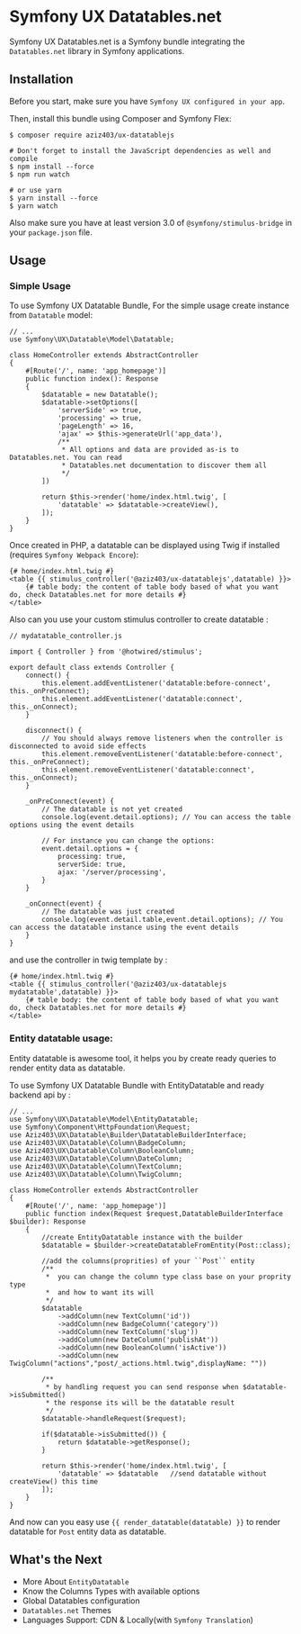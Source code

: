 Symfony UX Datatables.net
===================

Symfony UX Datatables.net is a Symfony bundle integrating the
`Datatables.net` library in Symfony applications.

Installation
------------

Before you start, make sure you have `Symfony UX configured in your app`.

Then, install this bundle using Composer and Symfony Flex:

    $ composer require aziz403/ux-datatablejs

    # Don't forget to install the JavaScript dependencies as well and compile
    $ npm install --force
    $ npm run watch

    # or use yarn
    $ yarn install --force
    $ yarn watch

Also make sure you have at least version 3.0 of `@symfony/stimulus-bridge`
in your ``package.json`` file.

Usage
-----

### Simple Usage

To use Symfony UX Datatable Bundle, For the simple usage create instance from ``Datatable`` model:

    // ...
    use Symfony\UX\Datatable\Model\Datatable;

    class HomeController extends AbstractController
    {
        #[Route('/', name: 'app_homepage')]
        public function index(): Response
        {
            $datatable = new Datatable();
            $datatable->setOptions([
                'serverSide' => true,
                'processing' => true,
                'pageLength' => 16,
                'ajax' => $this->generateUrl('app_data'),
                /**
                 * All options and data are provided as-is to Datatables.net. You can read
                 * Datatables.net documentation to discover them all
                 */
            ])

            return $this->render('home/index.html.twig', [
                'datatable' => $datatable->createView(),
            ]);
        }
    }


Once created in PHP, a datatable can be displayed using Twig if installed
(requires `Symfony Webpack Encore`):

    {# home/index.html.twig #}
    <table {{ stimulus_controller('@aziz403/ux-datatablejs',datatable) }}>
        {# table body: the content of table body based of what you want do, check Datatables.net for more details #}
    </table>

Also can you use your custom stimulus controller to create datatable :

    // mydatatable_controller.js

    import { Controller } from '@hotwired/stimulus';
    
    export default class extends Controller {
        connect() {
            this.element.addEventListener('datatable:before-connect', this._onPreConnect);
            this.element.addEventListener('datatable:connect', this._onConnect);
        }
    
        disconnect() {
            // You should always remove listeners when the controller is disconnected to avoid side effects
            this.element.removeEventListener('datatable:before-connect', this._onPreConnect);
            this.element.removeEventListener('datatable:connect', this._onConnect);
        }
    
        _onPreConnect(event) {
            // The datatable is not yet created
            console.log(event.detail.options); // You can access the table options using the event details
    
            // For instance you can change the options:
            event.detail.options = {
                processing: true,
                serverSide: true,
                ajax: '/server/processing',
            }
        }
    
        _onConnect(event) {
            // The datatable was just created
            console.log(event.detail.table,event.detail.options); // You can access the datatable instance using the event details
        }
    }

and use the controller in twig template by :

    {# home/index.html.twig #}
    <table {{ stimulus_controller('@aziz403/ux-datatablejs mydatatable',datatable) }}>
        {# table body: the content of table body based of what you want do, check Datatables.net for more details #}
    </table>

### Entity datatable usage:
Entity datatable is awesome tool, it helps you by create ready queries to render entity data as datatable.  

To use Symfony UX Datatable Bundle with EntityDatatable and ready backend api by :

    // ...
    use Symfony\UX\Datatable\Model\EntityDatatable;
    use Symfony\Component\HttpFoundation\Request;
    use Aziz403\UX\Datatable\Builder\DatatableBuilderInterface;
    use Aziz403\UX\Datatable\Column\BadgeColumn;
    use Aziz403\UX\Datatable\Column\BooleanColumn;
    use Aziz403\UX\Datatable\Column\DateColumn;
    use Aziz403\UX\Datatable\Column\TextColumn;
    use Aziz403\UX\Datatable\Column\TwigColumn;

    class HomeController extends AbstractController
    {
        #[Route('/', name: 'app_homepage')]
        public function index(Request $request,DatatableBuilderInterface $builder): Response
        {
            //create EntityDatatable instance with the builder
            $datatable = $builder->createDatatableFromEntity(Post::class);

            //add the columns(proprities) of your ``Post`` entity
            /**
             *  you can change the column type class base on your proprity type
             *  and how to want its will
             */
            $datatable
                ->addColumn(new TextColumn('id'))       
                ->addColumn(new BadgeColumn('category'))
                ->addColumn(new TextColumn('slug'))
                ->addColumn(new DateColumn('publishAt'))
                ->addColumn(new BooleanColumn('isActive'))
                ->addColumn(new TwigColumn("actions","post/_actions.html.twig",displayName: ""))
                
            /**
             * by handling request you can send response when $datatable->isSubmitted()
             * the response its will be the datatable result
             */
            $datatable->handleRequest($request);

            if($datatable->isSubmitted()) {
                return $datatable->getResponse();
            }
    
            return $this->render('home/index.html.twig', [
                'datatable' => $datatable   //send datatable without createView() this time 
            ]);
        }
    }

And now can you easy use ``{{ render_datatable(datatable) }}`` to render datatable for ``Post`` entity data as datatable.


What's the Next
------------
- More About ``EntityDatatable``
- Know the Columns Types with available options
- Global Datatables configuration
- ``Datatables.net`` Themes
- Languages Support: CDN & Locally(with ``Symfony Translation``)
